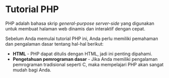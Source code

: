 # Tutorial PHP
PHP adalah bahasa skrip *general-purpose* *server-side* yang digunakan untuk membuat halaman web dinamis dan interaktif dengan cepat.

Sebelum Anda memulai tutorial PHP ini, Anda perlu memiliki pemahaman dan pengalaman dasar tentang hal-hal berikut:

+ **HTML** - PHP dapat ditulis dengan HTML, jadi ini penting dipahami.
+ **Pengetahuan pemrograman dasar** - Jika Anda memiliki pengalaman pemrograman tradisional seperti C, maka mempelajari PHP akan sangat mudah bagi Anda.

